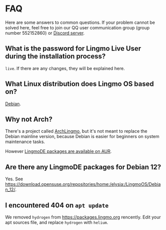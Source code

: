 # FAQ

Here are some answers to common questions. If your problem cannot be solved here, feel free to join our QQ user communication group (group number 552152860) or [Discord server](https://discord.gg/NP2fsr9dPd).

## What is the password for Lingmo Live User during the installation process?

`live`. If there are any changes, they will be explained here.

## What Linux distribution does Lingmo OS based on?

[Debian](https://debian.org).

## Why not Arch?

There's a project called [ArchLingmo](glossary#archlingmo), but it's not meant to replace the Debian mainline version, because Debian is easier for beginners on system maintenance tasks.

However [LingmoDE packages are available on AUR](https://github.com/LingmoOS/aur).

## Are there any LingmoDE packages for Debian 12?

Yes. See <https://download.opensuse.org/repositories/home:/elysia:/LingmoOS/Debian_12/>.

## I encountered 404 on `apt update`

We removed `hydrogen` from <https://packages.lingmo.org> rencently. Edit your apt sources file, and replace `hydrogen` with `helium`.
